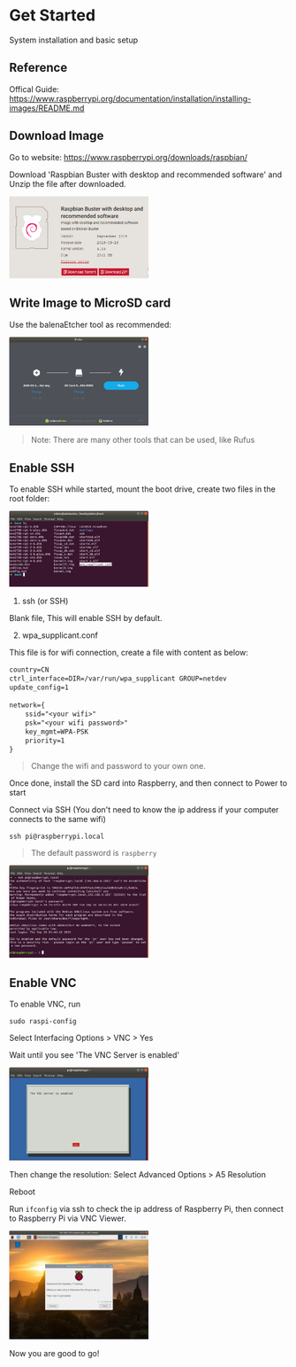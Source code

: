 # Get Started

System installation and basic setup

## Reference

Offical Guide: https://www.raspberrypi.org/documentation/installation/installing-images/README.md


## Download Image

Go to website: https://www.raspberrypi.org/downloads/raspbian/

Download 'Raspbian Buster with desktop and recommended software' and Unzip the file after downloaded.

<img src="../images/raspbian.PNG" width='50%'>

## Write Image to MicroSD card

Use the balenaEtcher tool as recommended:

<img src="../images/etcher.PNG" width='50%'>

> Note: There are many other tools that can be used, like Rufus

## Enable SSH

To enable SSH while started, mount the boot drive, create two files in the root folder: 

<img src="../images/file.PNG" width='50%'>

1. ssh (or SSH)

Blank file, This will enable SSH by default.

2. wpa_supplicant.conf

This file is for wifi connection, create a file with content as below:

```
country=CN
ctrl_interface=DIR=/var/run/wpa_supplicant GROUP=netdev
update_config=1

network={
	ssid="<your wifi>"
	psk="<your wifi password>"
	key_mgmt=WPA-PSK
	priority=1
}
```

> Change the wifi and password to your own one.

Once done, install the SD card into Raspberry, and then connect to Power to start

Connect via SSH (You don't need to know the ip address if your computer connects to the same wifi)

```
ssh pi@raspberrypi.local
```

> The default password is `raspberry`

<img src="../images/ssh.PNG" width='50%'>


## Enable VNC

To enable VNC, run

```
sudo raspi-config
```
Select Interfacing Options > VNC > Yes

Wait until you see 'The VNC Server is enabled'

<img src="../images/vnc.PNG" width='50%'>

Then change the resolution: Select Advanced Options > A5 Resolution

Reboot

Run `ifconfig` via ssh to check the ip address of Raspberry Pi, then connect to Raspberry Pi via VNC Viewer.

<img src="../images/vnc2.PNG" width='50%'>

Now you are good to go!


